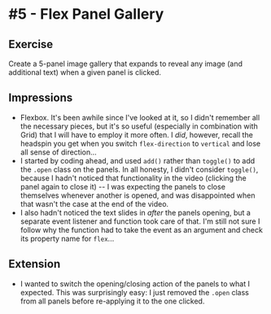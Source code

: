 # \#5 - Flex Panel Gallery

## Exercise
Create a 5-panel image gallery that expands to reveal any image (and additional text) when a given panel is clicked.

## Impressions
- Flexbox. It's been awhile since I've looked at it, so I didn't remember all the necessary pieces, but it's so useful (especially in combination with Grid) that I will have to employ it more often. I _did_, however, recall the headspin you get when you switch `flex-direction` to `vertical` and lose all sense of direction...
- I started by coding ahead, and used `add()` rather than `toggle()` to add the `.open` class on the panels. In all honesty, I didn't consider `toggle()`, because I hadn't noticed that functionality in the video (clicking the panel again to close it) -- I was expecting the panels to close themselves whenever another is opened, and was disappointed when that wasn't the case at the end of the video.
- I also hadn't noticed the text slides in _after_ the panels opening, but a separate event listener and function took care of that. I'm still not sure I follow why the function had to take the event as an argument and check its property name for `flex`...

## Extension
- I wanted to switch the opening/closing action of the panels to what I expected. This was surprisingly easy: I just removed the `.open` class from all panels before re-applying it to the one clicked.
